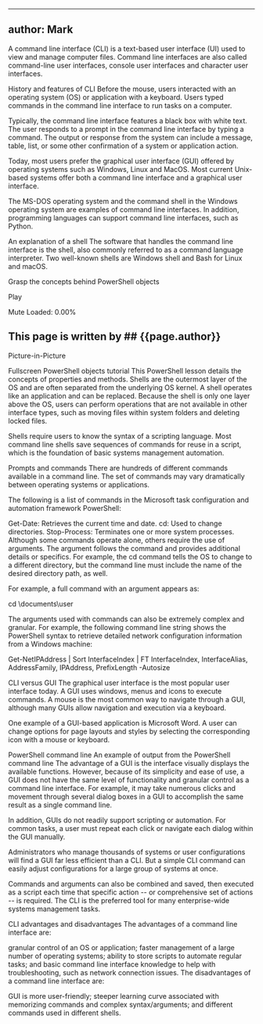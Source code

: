 
---
author: Mark 
---

A command line interface (CLI) is a text-based user interface (UI) used to view and manage computer files. Command line interfaces are also called command-line user interfaces, console user interfaces and character user interfaces.

History and features of CLI
Before the mouse, users interacted with an operating system (OS) or application with a keyboard. Users typed commands in the command line interface to run tasks on a computer.

Typically, the command line interface features a black box with white text. The user responds to a prompt in the command line interface by typing a command. The output or response from the system can include a message, table, list, or some other confirmation of a system or application action.

Today, most users prefer the graphical user interface (GUI) offered by operating systems such as Windows, Linux and MacOS. Most current Unix-based systems offer both a command line interface and a graphical user interface.

The MS-DOS operating system and the command shell in the Windows operating system are examples of command line interfaces. In addition, programming languages can support command line interfaces, such as Python.



An explanation of a shell
The software that handles the command line interface is the shell, also commonly referred to as a command language interpreter. Two well-known shells are Windows shell and Bash for Linux and macOS.


Grasp the concepts behind PowerShell objects

Play

Mute
Loaded: 0.00%
 
## This page is written by ## {{page.author}}

Picture-in-Picture

Fullscreen
PowerShell objects tutorial
This PowerShell lesson details the concepts of properties and methods.
Shells are the outermost layer of the OS and are often separated from the underlying OS kernel. A shell operates like an application and can be replaced. Because the shell is only one layer above the OS, users can perform operations that are not available in other interface types, such as moving files within system folders and deleting locked files.

Shells require users to know the syntax of a scripting language. Most command line shells save sequences of commands for reuse in a script, which is the foundation of basic systems management automation.

Prompts and commands
There are hundreds of different commands available in a command line. The set of commands may vary dramatically between operating systems or applications.

The following is a list of commands in the Microsoft task configuration and automation framework PowerShell:

Get-Date: Retrieves the current time and date.
cd: Used to change directories.
Stop-Process: Terminates one or more system processes.
Although some commands operate alone, others require the use of arguments. The argument follows the command and provides additional details or specifics. For example, the cd command tells the OS to change to a different directory, but the command line must include the name of the desired directory path, as well.

For example, a full command with an argument appears as:

cd \documents\user

The arguments used with commands can also be extremely complex and granular. For example, the following command line string shows the PowerShell syntax to retrieve detailed network configuration information from a Windows machine:

Get-NetIPAddress | Sort InterfaceIndex | FT InterfaceIndex, InterfaceAlias, AddressFamily, IPAddress, PrefixLength -Autosize

CLI versus GUI
The graphical user interface is the most popular user interface today. A GUI uses windows, menus and icons to execute commands. A mouse is the most common way to navigate through a GUI, although many GUIs allow navigation and execution via a keyboard.

One example of a GUI-based application is Microsoft Word. A user can change options for page layouts and styles by selecting the corresponding icon with a mouse or keyboard.

PowerShell command line
An example of output from the PowerShell command line
The advantage of a GUI is the interface visually displays the available functions. However, because of its simplicity and ease of use, a GUI does not have the same level of functionality and granular control as a command line interface. For example, it may take numerous clicks and movement through several dialog boxes in a GUI to accomplish the same result as a single command line.

In addition, GUIs do not readily support scripting or automation. For common tasks, a user must repeat each click or navigate each dialog within the GUI manually.

Administrators who manage thousands of systems or user configurations will find a GUI far less efficient than a CLI. But a simple CLI command can easily adjust configurations for a large group of systems at once.

Commands and arguments can also be combined and saved, then executed as a script each time that specific action -- or comprehensive set of actions -- is required. The CLI is the preferred tool for many enterprise-wide systems management tasks.

CLI advantages and disadvantages
The advantages of a command line interface are:

granular control of an OS or application;
faster management of a large number of operating systems;
ability to store scripts to automate regular tasks; and
basic command line interface knowledge to help with troubleshooting, such as network connection issues.
The disadvantages of a command line interface are:

GUI is more user-friendly;
steeper learning curve associated with memorizing commands and complex syntax/arguments; and
different commands used in different shells.
